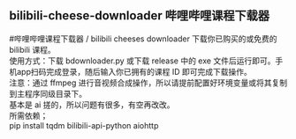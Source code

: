 ## bilibili-cheese-downloader 哔哩哔哩课程下载器
#哔哩哔哩课程下载器 / bilibili cheeses downloader 下载你已购买的或免费的 bilibili 课程。  
使用方式：下载 bdownloader.py 或下载 release 中的 exe 文件后运行即可。手机app扫码完成登录，随后输入你已拥有的课程 ID 即可完成下载操作。  
注意：通过 ffmpeg 进行音视频合成操作，所以请提前配置好环境变量或将其复制到主程序同级目录下。  
基本是 ai 搓的，所以问题有很多，有空再改改。  
所需依赖；  
pip install tqdm bilibili-api-python aiohttp  
